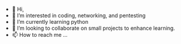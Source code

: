 - 👋 Hi,
- 👀 I’m interested in coding, networking, and pentesting
- 🌱 I’m currently learning python
- 💞️ I’m looking to collaborate on small projects to enhance learning.
- 📫 How to reach me ...

<!---
the1elf/the1elf is a ✨ special ✨ repository because its `README.md` (this file) appears on your GitHub profile.
You can click the Preview link to take a look at your changes.
--->
